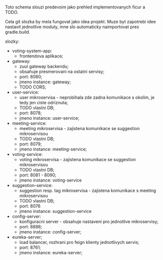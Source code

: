 Toto schema slouzi predevsim jako prehled implementovanych ficur a TODO.

Cela git slozka by mela fungovat jako idea projekt. Muze byt zapotrebi idee nastavit jednotlive moduly, mne slo automaticky naimportovat pres gradle.build.

slozky:
  + voting-system-app:
    + frontendova aplikace;
  + gateway:
    + zuul gateway backendu;
    + obsahuje presmerovani na ostatni servisy;
    + port: 8080;
    + jmeno instance: gateway;
    + TODO CORS;
  + user-service:
    + user mikroservisa - neprobihala zde zadna komunikace s okolim, je tedy jen ciste odriznuta;
    + TODO vlastni DB;
    + port: 8078;
    + jmeno instance: user-service;
  + meeting-service:
    + meeting mikroservisa - zajistena komunikace se suggestion mikroservisou
    + TODO vlastni DB;
    + port: 8079;
    + jmeno instance: meeting-service;
  + voting-service:
    + voting mikroservisa - zajistena komunikace se suggestion mikroservisou
    + TODO vlastni DB;
    + port: 8081 - 8090;
    + jmeno instance: voting-service
  + suggestion-service:
    + suggestion resp. tag mikroservisa - zajistena komunikace s meeting mikroservisou
    + TODO vlastni DB;
    + port: 8076
    + jmeno instance: suggestion-service
  + config-server:
    + konfiguracni server - obsahuje nastaveni pro jednotlive mikroservisy;
    + port: 8888;
    + jmeno instance: config-server;
  + eureka-server;
    + load balancer, rozhrani pro feign klienty jednotlivych servis;
    + port: 8761;
    + jmeno instance: eureka-server;
